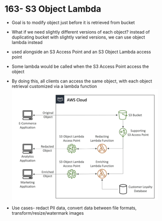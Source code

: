 # 163- S3 Object Lambda
- Goal is to modify object just before it is retrieved from bucket
- What if we need slightly different versions of each object? instead of duplicating bucket with slightly varied versions, we can use object lambda instead
- used alongside an S3 Access Point and an S3 Object Lambda access point
- Some lambda would be called when the S3 Access Point access the object
- By doing this, all clients can access the same object, with each object retrieval customized via a lambda function
![450](attachments/Pasted%20image%2020240716224832.png)

- Use cases- redact PII data, convert data between file formats, transform/resize/watermark images